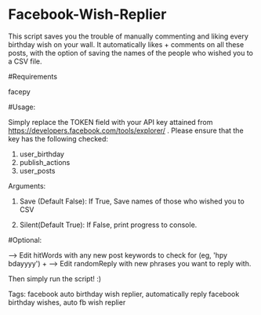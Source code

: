 # Facebook-Wish-Replier

This script saves you the trouble of manually commenting and liking every birthday wish on your wall. It automatically likes + comments on all these posts, with the option of saving the names of the people who wished you to a CSV file.

#Requirements

facepy

#Usage:

Simply replace the TOKEN field with your API key attained from https://developers.facebook.com/tools/explorer/ . Please ensure that the key has the following checked:

1) user_birthday
2) publish_actions
3) user_posts

Arguments:

1) Save (Default False): If True, Save names of those who wished you to CSV

2) Silent(Default True): If False, print progress to console.


#Optional: 

--> Edit hitWords with any new post keywords to check for (eg, 'hpy bdayyyy')
+
--> Edit randomReply with new phrases you want to reply with.

Then simply run the script! :)


Tags:
facebook auto birthday wish replier, automatically reply facebook birthday wishes, auto fb wish replier



